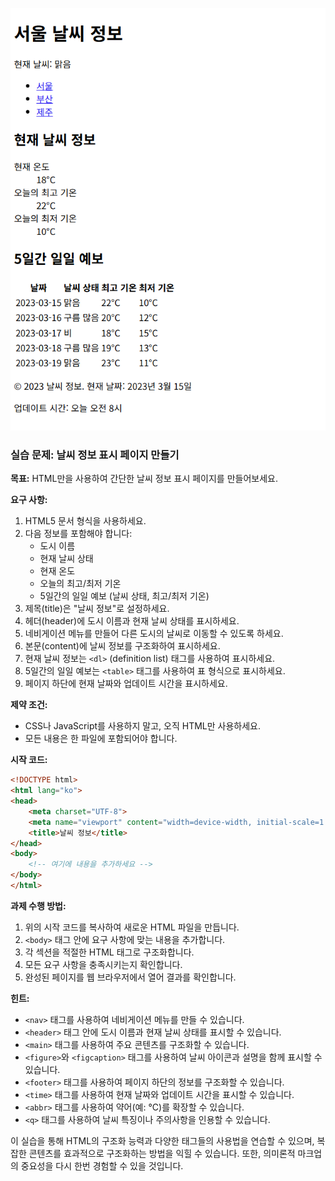 ![result](./08-1.png)

### 실습 문제: 날씨 정보 표시 페이지 만들기

**목표:**
HTML만을 사용하여 간단한 날씨 정보 표시 페이지를 만들어보세요.

**요구 사항:**

1. HTML5 문서 형식을 사용하세요.
2. 다음 정보를 포함해야 합니다:
   - 도시 이름
   - 현재 날씨 상태
   - 현재 온도
   - 오늘의 최고/최저 기온
   - 5일간의 일일 예보 (날씨 상태, 최고/최저 기온)
3. 제목(title)은 "날씨 정보"로 설정하세요.
4. 헤더(header)에 도시 이름과 현재 날씨 상태를 표시하세요.
5. 네비게이션 메뉴를 만들어 다른 도시의 날씨로 이동할 수 있도록 하세요.
6. 본문(content)에 날씨 정보를 구조화하여 표시하세요.
7. 현재 날씨 정보는 `<dl>` (definition list) 태그를 사용하여 표시하세요.
8. 5일간의 일일 예보는 `<table>` 태그를 사용하여 표 형식으로 표시하세요.
9. 페이지 하단에 현재 날짜와 업데이트 시간을 표시하세요.

**제약 조건:**
- CSS나 JavaScript를 사용하지 말고, 오직 HTML만 사용하세요.
- 모든 내용은 한 파일에 포함되어야 합니다.

**시작 코드:**
```html
<!DOCTYPE html>
<html lang="ko">
<head>
    <meta charset="UTF-8">
    <meta name="viewport" content="width=device-width, initial-scale=1.0">
    <title>날씨 정보</title>
</head>
<body>
    <!-- 여기에 내용을 추가하세요 -->
</body>
</html>
```

**과제 수행 방법:**
1. 위의 시작 코드를 복사하여 새로운 HTML 파일을 만듭니다.
2. `<body>` 태그 안에 요구 사항에 맞는 내용을 추가합니다.
3. 각 섹션을 적절한 HTML 태그로 구조화합니다.
4. 모든 요구 사항을 충족시키는지 확인합니다.
5. 완성된 페이지를 웹 브라우저에서 열어 결과를 확인합니다.

**힌트:**
- `<nav>` 태그를 사용하여 네비게이션 메뉴를 만들 수 있습니다.
- `<header>` 태그 안에 도시 이름과 현재 날씨 상태를 표시할 수 있습니다.
- `<main>` 태그를 사용하여 주요 콘텐츠를 구조화할 수 있습니다.
- `<figure>`와 `<figcaption>` 태그를 사용하여 날씨 아이콘과 설명을 함께 표시할 수 있습니다.
- `<footer>` 태그를 사용하여 페이지 하단의 정보를 구조화할 수 있습니다.
- `<time>` 태그를 사용하여 현재 날짜와 업데이트 시간을 표시할 수 있습니다.
- `<abbr>` 태그를 사용하여 약어(예: °C)를 확장할 수 있습니다.
- `<q>` 태그를 사용하여 날씨 특징이나 주의사항을 인용할 수 있습니다.

이 실습을 통해 HTML의 구조화 능력과 다양한 태그들의 사용법을 연습할 수 있으며, 복잡한 콘텐츠를 효과적으로 구조화하는 방법을 익힐 수 있습니다. 또한, 의미론적 마크업의 중요성을 다시 한번 경험할 수 있을 것입니다.